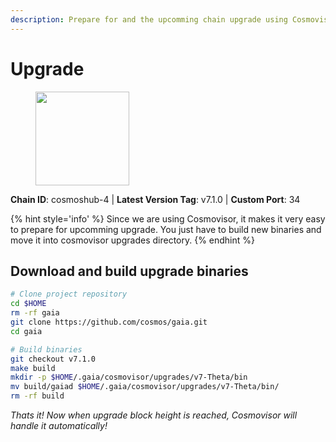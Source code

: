 ```yaml
---
description: Prepare for and the upcomming chain upgrade using Cosmovisor.
---
```


# Upgrade

<figure><img src="https://raw.githubusercontent.com/kj89/testnet_manuals/main/pingpub/logos/cosmoshub.png" width="150" alt=""><figcaption></figcaption></figure>

**Chain ID**: cosmoshub-4 | **Latest Version Tag**: v7.1.0 | **Custom Port**: 34

{% hint style='info' %}
Since we are using Cosmovisor, it makes it very easy to prepare for upcomming upgrade.
You just have to build new binaries and move it into cosmovisor upgrades directory.
{% endhint %}

## Download and build upgrade binaries

```bash
# Clone project repository
cd $HOME
rm -rf gaia
git clone https://github.com/cosmos/gaia.git
cd gaia

# Build binaries
git checkout v7.1.0
make build
mkdir -p $HOME/.gaia/cosmovisor/upgrades/v7-Theta/bin
mv build/gaiad $HOME/.gaia/cosmovisor/upgrades/v7-Theta/bin/
rm -rf build
```

*Thats it! Now when upgrade block height is reached, Cosmovisor will handle it automatically!*
